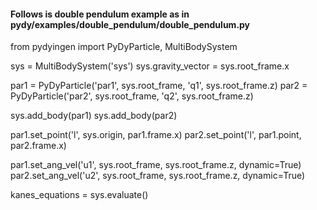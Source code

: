 #### Follows is double pendulum example as in pydy/examples/double_pendulum/double_pendulum.py

from pydyingen import PyDyParticle, MultiBodySystem

sys = MultiBodySystem('sys')
sys.gravity_vector = sys.root_frame.x

par1 = PyDyParticle('par1', sys.root_frame, 'q1', sys.root_frame.z)
par2 = PyDyParticle('par2', sys.root_frame, 'q2', sys.root_frame.z)


sys.add_body(par1)
sys.add_body(par2)

par1.set_point('l', sys.origin, par1.frame.x)
par2.set_point('l', par1.point, par2.frame.x)

par1.set_ang_vel('u1', sys.root_frame, sys.root_frame.z, dynamic=True)
par2.set_ang_vel('u2', sys.root_frame, sys.root_frame.z, dynamic=True)

kanes_equations = sys.evaluate()

